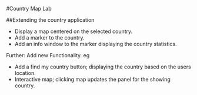 #Country Map Lab

##Extending the country application

- Display a map centered on the selected country.
- Add a marker to the country.
- Add an info window to the marker displaying the country statistics.

Further: Add new Functionality. eg
  - Add a find my country button; displaying the country based on the users location.
  - Interactive map; clicking map updates the panel for the showing country.
